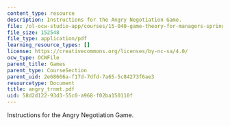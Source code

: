 ```yaml
---
content_type: resource
description: Instructions for the Angry Negotiation Game.
file: /ol-ocw-studio-app/courses/15-040-game-theory-for-managers-spring-2004/58d2d12293d355c0a968f02ba150110f_angry_trnmt.pdf
file_size: 152548
file_type: application/pdf
learning_resource_types: []
license: https://creativecommons.org/licenses/by-nc-sa/4.0/
ocw_type: OCWFile
parent_title: Games
parent_type: CourseSection
parent_uid: 2e68666a-f17d-7dfd-7a65-5c84273f6ae3
resourcetype: Document
title: angry_trnmt.pdf
uid: 58d2d122-93d3-55c0-a968-f02ba150110f
---
```

Instructions for the Angry Negotiation Game.